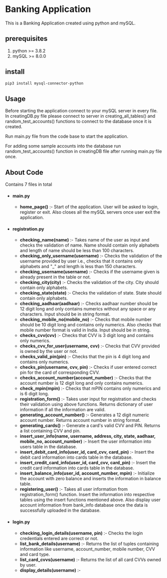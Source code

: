 # Banking Application
 

This is a Banking Application created using python and mySQL.

## prerequisites
1. python >= 3.8.2
2. mySQL >= 8.0.0

## install
```bash
pip3 install mysql-connector-python
```

## Usage
Before starting the application connect to your mySQL server in every file.
In creatingDB.py file please connect to server in creating_all_tables() and random_test_accounts() functions to connect to the database once it is created.

Run main.py file from the code base to start the application.

For adding some sample accounts into the database run random_test_accounts() function in creatingDB file after running main.py file once. 

## About Code

Contains 7 files in total

- #### main.py
    
  - **home_page()** :- Start of the application. User will be asked to login, register or exit.
                           Also closes all the mySQL servers once user exit the application.
  
- #### registration.py
     - **checking_name(name)** :- Takes name of the user as input and checks the validation of name. Name should contain only alphabets and length of name should be less than 100 characters.
     - **checking_only_username(username)** :- Checks the validation of the username provided by user i.e., checks that it contains only alphabets and "_" and length is less than 150 characters.
     - **checking_username(username)** :- Checks if the username given is already present in the table or not.
     - **checking_city(city)** :- Checks the validation of the city. City should contain only alphabets.
     - **checking_state(state)** :- Checks the validation of state. State should contain only alphabets.
     - **checking_aadhaar(aadhaar)** :- Checks aadhaar number should be 12 digit long and only contains numerics without any space or any characters. Input should be in string format.
     - **checking_mobile_no(mobile_no)** :- Checks that mobile number should be 10 digit long and contains only numerics. Also checks that mobile number format is valid in India. Input should be in string.
     - **checks_cvv(cvv)** :- Checks that CVV is 3 digit long and contains only numerics.
     - **checks_cvv_for_user(username, cvv)** :- Checks that CVV provided is owned by the user or not.
     - **checks_valid_pin(pin)** :- Checks that the pin is 4 digit long and contains only numerics.
     - **checks_pin(username, cvv, pin)** :-  Checks if user entered correct pin for the card of corresponding CVV.
     - **checks_account_number(account_number)** :- Checks that the account number is 12 digit long and only contains numerics.
     - **check_mpin(mpin)** :- Checks that mPIN contains only numerics and is 6 digit long.
     - **registration_form()** :- Takes user input for registration and checks their validation using above functions. Returns dictionary of user information if all the information are valid.
     - **generating_account_number()** :- Generates a 12 digit numeric account number. Returns account number in string format.
     - **generating_cards()** :- Generate a card's valid CVV and PIN. Returns a list containing CVV and pin.
     - **insert_user_info(name, username, address, city, state, aadhaar, mobile_no, account_number)** :- Insert the user information into users table in the database.
     - **insert_debit_card_info(user_id, card_cvv, card_pin)** :- Insert the debit card information into cards table in the database.
     - **insert_credit_card_info(user_id, card_cvv, card_pin)** :- Insert the credit card information into cards table in the database.
     - **insert_balance_info(user_id, account_number, mpin)** :- Initialize the account with zero balance and inserts the information in balance table.
     - **registering_user()** :- Takes all user information from registration_form() function. Insert the information into respective tables using the insert functions mentioned above. Also display user account information from bank_info database once the data is successfully uploaded in the database.
- #### login.py
     - **checking_login_details(username, pin)** :- Checks the login credentials entered are correct or not.
     - **list_bank_details(username)** :- Returns the list of tuples containing information like username, account_number, mobile number, CVV and card type.
     - **list_card_cvvs(username)** :- Returns the list of all card CVVs owned by user.
     - **display_details(username)** :- 
    
    
